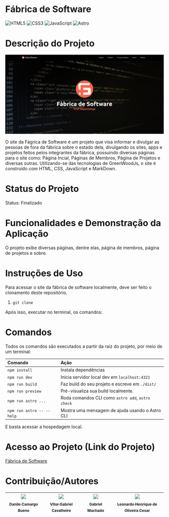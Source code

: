 # Fábrica de Software
![HTML5](https://img.shields.io/badge/html5-%23E34F26.svg?style=for-the-badge&logo=html5&logoColor=white)
![CSS3](https://img.shields.io/badge/css3-%231572B6.svg?style=for-the-badge&logo=css3&logoColor=white)
![JavaScript](https://img.shields.io/badge/javascript-%23323330.svg?style=for-the-badge&logo=javascript&logoColor=%23F7DF1E)
![Astro](https://img.shields.io/badge/astro-%23BC52EE.svg?style=for-the-badge&logo=astro&logoColor=white)

# Descrição do Projeto
![Landing Page Fábrica de Software](./Landing-Page-Fab.png)


O site da Fágrica de Software é um projeto que visa informar e divulgar as pessoas de fora da fábrica sobre o estado dela, divulgando os sites, apps e projetos feitos pelos integrantes da fábrica, possuindo diversas páginas para o site como: Página Incial, Páginas de Membros, Página de Projetos e diversas outras. Utilizando-se das tecnologias de GreenWoodJs, o site é construído com HTML, CSS, JavaScript e MarkDown.

# Status do Projeto
Status: Finalizado

# Funcionalidades e Demonstração da Aplicação
O projeto exibe diversas páginas, dentre elas, página de membros, página de projetos e sobre.

# Instruções de Uso
Para acessar o site da fábrica de software localmente, deve ser feito o clonamento deste repositório.

1. `git clone`

Após isso, executar no terminal, os comandos:   

# Comandos

Todos os comandos são executados a partir da raiz do projeto, por meio de um terminal:

| Comando                   | Ação                                             |
| :------------------------ | :----------------------------------------------- |
| `npm install`             | Instala dependências                             |
| `npm run dev`             | Inicia servidor local dev em `localhost:4321`    |
| `npm run build`           | Faz build do seu projeto e escreve em `./dist/`  |
| `npm run preview`         | Pré-visualiza sua build localmente.              |
| `npm run astro ...`       | Roda comandos CLI como `astro add`, `astro check`|
| `npm run astro -- --help` | Mostra uma mensagem de ajuda usando o Astro CLI  |

E basta acessar a hospedagem local.

# Acesso ao Projeto (Link do Projeto)
[Fábrica de Software](https://fabsoftware.itp.ifsp.edu.br/)

# Contribuição/Autores

| [<img loading="lazy" src="https://avatars.githubusercontent.com/u/2002182?v=4" width=115><br><sub>Danilo Camargo Bueno</sub>](https://avatars.githubusercontent.com/u/2002182?v=4)| [<img loading="lazy" src="https://avatars.githubusercontent.com/u/126813410?v=4" width=115><br><sub>Vitor Gabriel Cavalheiro</sub>](https://github.com/Vitor-G-Cavalheiro) | [<img loading="lazy" src="https://avatars.githubusercontent.com/u/103156444?v=4" width=115><br><sub>Gabriel Machado</sub>](https://github.com/gabs1m) | [<img loading="lazy" src="https://avatars.githubusercontent.com/u/127048383?v=4" width=115><br><sub>Leonardo Henrique de Oliveira Cesar</sub>](https://github.com/Leo2828) |
| :---: | :---: | :---: | :---: |
